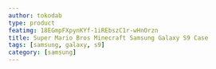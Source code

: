 ```yaml
---
author: tokodab
type: product
featimg: 18EGmpFXpynKYf-1iREbszC1r-wHnOrzn
title: Super Mario Bros Minecraft Samsung Galaxy S9 Case
tags: [samsung, galaxy, s9]
category: [samsung]
---
```

